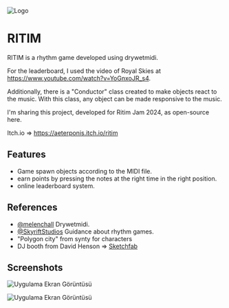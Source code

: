 
![Logo](https://img.itch.zone/aW1nLzE1MDY5NTQxLnBuZw==/original/G1659g.png)

    
# RITIM

RITIM is a rhythm game developed using drywetmidi. 

For the leaderboard, I used the video of Royal Skies at https://www.youtube.com/watch?v=YoGnxoJR_s4.

Additionally, there is a "Conductor" class created to make objects react to the music. With this class, any object can be made responsive to the music.

I'm sharing this project, developed for Ritim Jam 2024, as open-source here.

Itch.io => https://aeterponis.itch.io/ritim

## Features

- Game spawn objects according to the MIDI file.
- earn points by pressing the notes at the right time in the right position.
- online leaderboard system.

## References

- [@melenchall](https://github.com/melanchall) Drywetmidi.
- [@SkyriftStudios](https://www.youtube.com/@SkyriftStudios) Guidance about rhythm games.
- "Polygon city" from synty for characters
- DJ booth from David Henson => [Sketchfab](https://sketchfab.com/3d-models/dj5000-00615da2444f437da7efa342c05be7ff)

  
## Screenshots

![Uygulama Ekran Görüntüsü](https://img.itch.zone/aW1hZ2UvMjUzMzY2Mi8xNTA2OTUyMi5wbmc=/347x500/v%2BdFpk.png)

![Uygulama Ekran Görüntüsü](https://img.itch.zone/aW1hZ2UvMjUzMzY2Mi8xNTA2OTUyMy5wbmc=/347x500/AeL2NX.png)

  

